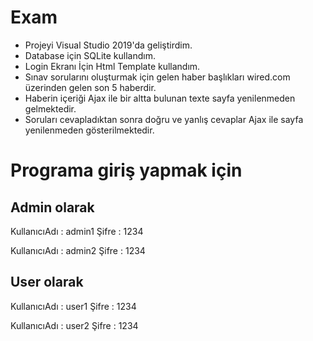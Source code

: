 # Exam

- Projeyi Visual Studio 2019'da geliştirdim.
- Database için SQLite kullandım.
- Login Ekranı İçin Html Template kullandım.
- Sınav sorularını oluşturmak için gelen haber başlıkları wired.com üzerinden gelen son 5 haberdir.
- Haberin içeriği Ajax ile bir altta bulunan texte sayfa yenilenmeden gelmektedir.
- Soruları cevapladıktan sonra doğru ve yanlış cevaplar Ajax ile sayfa yenilenmeden gösterilmektedir.


# Programa giriş yapmak için
## Admin olarak

KullanıcıAdı : admin1
Şifre : 1234

KullanıcıAdı : admin2
Şifre : 1234
## User olarak
KullanıcıAdı : user1
Şifre : 1234

KullanıcıAdı : user2 
Şifre : 1234
